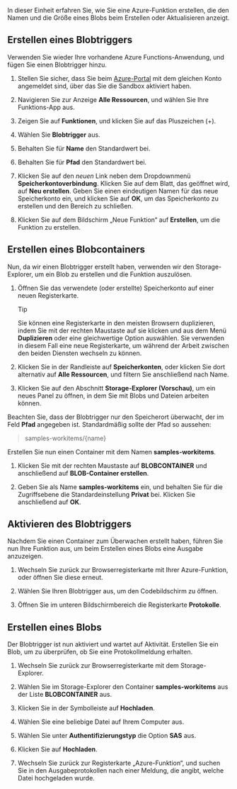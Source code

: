 In dieser Einheit erfahren Sie, wie Sie eine Azure-Funktion erstellen, die den Namen und die Größe eines Blobs beim Erstellen oder Aktualisieren anzeigt.

## <a name="create-a-blob-trigger"></a>Erstellen eines Blobtriggers

Verwenden Sie wieder Ihre vorhandene Azure Functions-Anwendung, und fügen Sie einen Blobtrigger hinzu.

1. Stellen Sie sicher, dass Sie beim [Azure-Portal](https://portal.azure.com/learn.docs.microsoft.com?azure-portal=true) mit dem gleichen Konto angemeldet sind, über das Sie die Sandbox aktiviert haben.

1. Navigieren Sie zur Anzeige **Alle Ressourcen**, und wählen Sie Ihre Funktions-App aus.

1. Zeigen Sie auf **Funktionen**, und klicken Sie auf das Pluszeichen (+).

1. Wählen Sie **Blobtrigger** aus.

1. Behalten Sie für **Name** den Standardwert bei.

1. Behalten Sie für **Pfad** den Standardwert bei.

1. Klicken Sie auf den _neuen_ Link neben dem Dropdownmenü **Speicherkontoverbindung**. Klicken Sie auf dem Blatt, das geöffnet wird, auf **Neu erstellen**. Geben Sie einen eindeutigen Namen für das neue Speicherkonto ein, und klicken Sie auf **OK**, um das Speicherkonto zu erstellen und den Bereich zu schließen.

1. Klicken Sie auf dem Bildschirm „Neue Funktion“ auf **Erstellen**, um die Funktion zu erstellen.

## <a name="create-a-blob-container"></a>Erstellen eines Blobcontainers

Nun, da wir einen Blobtrigger erstellt haben, verwenden wir den Storage-Explorer, um ein Blob zu erstellen und die Funktion auszulösen.

1. Öffnen Sie das verwendete (oder erstellte) Speicherkonto auf einer neuen Registerkarte.

    > [!TIP]
    > Sie können eine Registerkarte in den meisten Browsern duplizieren, indem Sie mit der rechten Maustaste auf sie klicken und aus dem Menü **Duplizieren** oder eine gleichwertige Option auswählen. Sie verwenden in diesem Fall eine neue Registerkarte, um während der Arbeit zwischen den beiden Diensten wechseln zu können.

1. Klicken Sie in der Randleiste auf **Speicherkonten**, oder klicken Sie dort alternativ auf **Alle Ressourcen**, und filtern Sie anschließend nach Name.

1. Klicken Sie auf den Abschnitt **Storage-Explorer (Vorschau)**, um ein neues Panel zu öffnen, in dem Sie mit Blobs und Dateien arbeiten können.

Beachten Sie, dass der Blobtrigger nur den Speicherort überwacht, der im Feld **Pfad** angegeben ist. Standardmäßig sollte der Pfad so aussehen:

> samples-workitems/{name}

Erstellen Sie nun einen Container mit dem Namen **samples-workitems**.

1. Klicken Sie mit der rechten Maustaste auf **BLOBCONTAINER** und anschließend auf **BLOB-Container erstellen**.

1. Geben Sie als Name **samples-workitems** ein, und behalten Sie für die Zugriffsebene die Standardeinstellung **Privat** bei. Klicken Sie anschließend auf **OK**.

## <a name="turn-on-your-blob-trigger"></a>Aktivieren des Blobtriggers

Nachdem Sie einen Container zum Überwachen erstellt haben, führen Sie nun Ihre Funktion aus, um beim Erstellen eines Blobs eine Ausgabe anzuzeigen.

1. Wechseln Sie zurück zur Browserregisterkarte mit Ihrer Azure-Funktion, oder öffnen Sie diese erneut.

1. Wählen Sie Ihren Blobtrigger aus, um den Codebildschirm zu öffnen.

1. Öffnen Sie im unteren Bildschirmbereich die Registerkarte **Protokolle**.

## <a name="create-a-blob"></a>Erstellen eines Blobs

Der Blobtrigger ist nun aktiviert und wartet auf Aktivität. Erstellen Sie ein Blob, um zu überprüfen, ob Sie eine Protokollmeldung erhalten.

1. Wechseln Sie zurück zur Browserregisterkarte mit dem Storage-Explorer.

1. Wählen Sie im Storage-Explorer den Container **samples-workitems** aus der Liste **BLOBCONTAINER** aus.

1. Klicken Sie in der Symbolleiste auf **Hochladen**.

1. Wählen Sie eine beliebige Datei auf Ihrem Computer aus.

1. Wählen Sie unter **Authentifizierungstyp** die Option **SAS** aus.

1. Klicken Sie auf **Hochladen**.

1. Wechseln Sie zurück zur Registerkarte „Azure-Funktion“, und suchen Sie in den Ausgabeprotokollen nach einer Meldung, die angibt, welche Datei hochgeladen wurde.